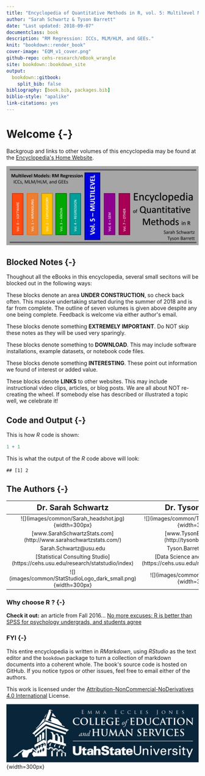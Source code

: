 ```yaml
--- 
title: "Encyclopedia of Quantitative Methods in R, vol. 5: Multilevel Models"
author: "Sarah Schwartz & Tyson Barrett"
date: "Last updated: 2018-09-07"
documentclass: book
description: "RM Regression: ICCs, MLM/HLM, and GEEs."
knit: "bookdown::render_book"
cover-image: "EQM_v1_cover.png"
github-repo: cehs-research/eBook_wrangle
site: bookdown::bookdown_site
output:
  bookdown::gitbook:
    split_bib: false
bibliography: [book.bib, packages.bib]
biblio-style: "apalike"
link-citations: yes
---
```


  



# Welcome {-}

Backgroup and links to other volumes of this encyclopedia may be found at the [Encyclopedia's Home Website](https://cehs-research.github.io/eBooks/).



![](images/common/EQM_v5_header.png)








## Blocked Notes {-}

Thoughout all the eBooks in this encyclopedia, several small secitons will be blocked out in the following ways:

<div class="rmdconstruct">
<p>These blocks denote an area <strong>UNDER CONSTRUCTION</strong>, so check back often. This massive undertaking started during the summer of 2018 and is far from complete. The outline of seven volumes is given above despite any one being complete. Feedback is welcome via either author's email.</p>
</div>


<div class="rmdimportant">
<p>These blocks denote something <strong>EXTREMELY IMPORTANT</strong>. Do NOT skip these notes as they will be used very sparingly.</p>
</div>


<div class="rmddownload">
<p>These blocks denote something to <strong>DOWNLOAD</strong>. This may include software installations, example datasets, or notebook code files.</p>
</div>


<div class="rmdlightbulb">
<p>These blocks denote something <strong>INTERESTING</strong>. These point out information we found of interest or added value.</p>
</div>



<div class="rmdlink">
<p>These blocks denote <strong>LINKS</strong> to other websites. This may include instructional video clips, articles, or blog posts. We are all about NOT re-creating the wheel. If somebody else has described or illustrated a topic well, we celebrate it!</p>
</div>


## Code and Output {-}

This is how $R$ code is shown:


```r
1 + 1
```

This is what the output of the $R$ code above will look:


```
## [1] 2
```


## The Authors {-}


<table>
 <thead>
  <tr>
   <th style="text-align:center;font-size: 20px;"> Dr. Sarah Schwartz </th>
   <th style="text-align:center;font-size: 20px;"> Dr. Tyson Barrett </th>
  </tr>
 </thead>
<tbody>
  <tr>
   <td style="text-align:center;"> ![](images/common/Sarah_headshot.jpg){width=300px} </td>
   <td style="text-align:center;"> ![](images/common/Tyson_headshot.jpg){width=300px} </td>
  </tr>
  <tr>
   <td style="text-align:center;"> [www.SarahSchwartzStats.com](http://www.sarahschwartzstats.com/) </td>
   <td style="text-align:center;"> [www.TysonBarrett.com](http://tysonbarrett.com/) </td>
  </tr>
  <tr>
   <td style="text-align:center;"> Sarah.Schwartz@usu.edu </td>
   <td style="text-align:center;"> Tyson.Barrett@usu.edu </td>
  </tr>
  <tr>
   <td style="text-align:center;"> [Statistical Consulting Studio](https://cehs.usu.edu/research/statstudio/index) </td>
   <td style="text-align:center;"> [Data Science and Discover Unit](https://cehs.usu.edu/research/dsdu/index) </td>
  </tr>
  <tr>
   <td style="text-align:center;"> ![](images/common/StatStudioLogo_dark_small.png){width=300px} </td>
   <td style="text-align:center;"> ![](images/common/dsdu_logo.PNG){width=300px} </td>
  </tr>
</tbody>
</table>



### Why choose R ?  {-}


<div class="rmdlink">
<p><strong>Check it out:</strong> an article from Fall 2016... <a href="https://datahowler.wordpress.com/2016/09/10/no-more-excuses-r-is-better-than-spss-for-psychology-undergrads-and-students-agree/">No more excuses: R is better than SPSS for psychology undergrads, and students agree</a></p>
</div>



### FYI  {-}

This entire encyclopedia is written in $R Markdown$, using $R Studio$ as the text editor and the `bookdown` package to turn a collection of markdown documents into a coherent whole. The book's source code is hosted on GitHub. If you notice typos or other issues, feel free to email either of the authors.

This work is licensed under the [Attribution-NonCommercial-NoDerivatives 4.0 International](https://creativecommons.org/licenses/by-nc-nd/4.0/legalcode) License. 



![](images/common/Education_Logo_WHITE-02.png){width=300px}
